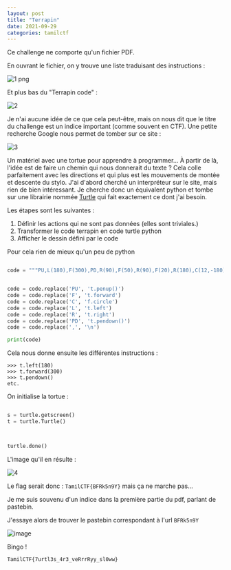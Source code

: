 ```yaml
---
layout: post
title: "Terrapin"
date: 2021-09-29
categories: tamilctf
---
```


Ce challenge ne comporte qu'un fichier PDF.

En ouvrant le fichier, on y trouve une liste traduisant des instructions :

![1 png](https://user-images.githubusercontent.com/16634117/135321043-8acd9c27-951e-46a2-bd78-5a5f59e8f342.png)

Et plus bas du "Terrapin code" :

![2](https://user-images.githubusercontent.com/16634117/135321136-c1ec2b2a-d55c-4276-9ab9-0329cd432a5f.png)

Je n'ai aucune idée de ce que cela peut-être, mais on nous dit que le titre du challenge est un indice important (comme souvent en CTF). Une petite recherche Google nous permet de tomber sur ce site :

![3](https://user-images.githubusercontent.com/16634117/135321459-702f8201-452c-453a-8ef2-94a8e16bee86.png)

Un matériel avec une tortue pour apprendre à programmer... À partir de là, l'idée est de faire un chemin qui nous donnerait du texte ? Cela colle parfaitement avec les directions et qui plus est les mouvements de montée et descente du stylo. J'ai d'abord cherché un interpréteur sur le site, mais rien de bien intéressant. Je cherche donc un équivalent python et tombe sur une librairie nommée [Turtle](https://docs.python.org/fr/3/library/turtle.html) qui fait exactement ce dont j'ai besoin.

Les étapes sont les suivantes :
1. Définir les actions qui ne sont pas données (elles sont triviales.)
2. Transformer le code terrapin en code turtle python
3. Afficher le dessin défini par le code

Pour cela rien de mieux qu'un peu de python

```python

code = """PU,L(180),F(300),PD,R(90),F(50),R(90),F(20),R(180),C(12,-180),R(180),F(20),R(180),F(20),R(180),C(12,-180),R(180),F(20),PU,R(180),F(50),L(90),PD,F(50),R(90),F(30),R(180),F(30),L(90),F(20),L(90),F(20),PU,F(20),L(90),PD,F(20),R(90),F(20),R(180),C(10,-180),R(180),F(20),L(90),F(30),R(180),F(30),R(135),F(45),L(45),PU,F(20),PD,L(90),F(30),L(180),F(15),L(45),F(25),L(180),F(25),R(90),F(25),PU,R(45),F(10),PD,L(90),F(20),R(90),F(30),L(180),F(30),L(90),F(35),C(17,-270),R(180),F(17),PU,R(180),F(50),L(90),PD,F(35),R(180),F(12),C(11,-180),R(180),F(30),PU,L(90),F(30),PD,C(30,170),C(20,360),PU,L(188),F(30),R(47),PD,F(35),L(98),F(35),L(180),F(35),L(42),F(30)"""


code = code.replace('PU', 't.penup()')
code = code.replace('F', 't.forward')
code = code.replace('C', 'f.circle')
code = code.replace('L', 't.left')
code = code.replace('R', 't.right')
code = code.replace('PD', 't.pendown()')
code = code.replace(',', '\n')

print(code)
```

Cela nous donne ensuite les différentes instructions :

```
>>> t.left(180)
>>> t.forward(300)
>>> t.pendown()
etc.
```

On initialise la tortue :

```python

s = turtle.getscreen()
t = turtle.Turtle()



turtle.done()
```

L'image qu'il en résulte :

![4](https://user-images.githubusercontent.com/16634117/135342952-d2760395-0de2-402a-aec3-afd00352e0ab.png)

Le flag serait donc : `TamilCTF{BFRk5n9Y}` mais ça ne marche pas...

Je me suis souvenu d'un indice dans la première partie du pdf, parlant de pastebin.

J'essaye alors de trouver le pastebin correspondant à l'url `BFRk5n9Y`

![image](https://user-images.githubusercontent.com/16634117/135343295-6268eccc-1134-49dd-94be-40ce6f3928a0.png)

Bingo !

`TamilCTF{7urtl3s_4r3_veRrrRyy_sl0ww}`
